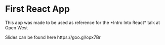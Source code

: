 # First React App
<p>This app was made to be used as reference for the *Intro Into React* talk at Open West</p>
<p>Slides can be found here https://goo.gl/opx7Br</p>
